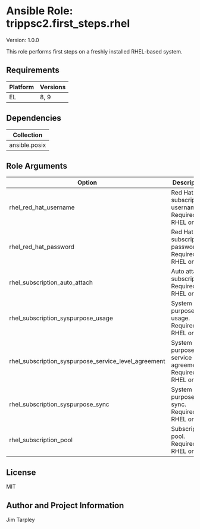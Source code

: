 <!-- BEGIN_ANSIBLE_DOCS -->

# Ansible Role: trippsc2.first_steps.rhel
Version: 1.0.0

This role performs first steps on a freshly installed RHEL-based system.

## Requirements

| Platform | Versions |
| -------- | -------- |
| EL | 8, 9 |

## Dependencies

| Collection |
| ---------- |
| ansible.posix |

## Role Arguments
|Option|Description|Type|Required|Choices|Default|
|---|---|---|---|---|---|
| rhel_red_hat_username | Red Hat subscription username. Required for RHEL only. | str | no |  |  |
| rhel_red_hat_password | Red Hat subscription password. Required for RHEL only. | str | no |  |  |
| rhel_subscription_auto_attach | Auto attach subscription. Required for RHEL only. | bool | no |  | false |
| rhel_subscription_syspurpose_usage | System purpose usage. Required for RHEL only. | str | no |  |  |
| rhel_subscription_syspurpose_service_level_agreement | System purpose service level agreement. Required for RHEL only. | str | no |  |  |
| rhel_subscription_syspurpose_sync | System purpose sync. Required for RHEL only. | bool | no |  | false |
| rhel_subscription_pool | Subscription pool. Required for RHEL only. | str | no |  |  |


## License
MIT

## Author and Project Information
Jim Tarpley
<!-- END_ANSIBLE_DOCS -->
